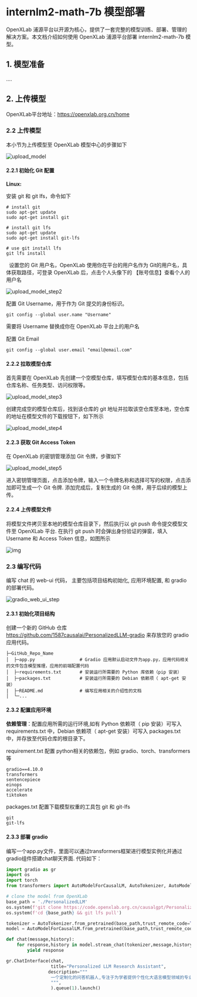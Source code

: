 # internlm2-math-7b 模型部署

OpenXLab 浦源平台以开源为核心，提供了一套完整的模型训练、部署、管理的解决方案。本文档介绍如何使用 OpenXLab 浦源平台部署
internlm2-math-7b 模型。

## 1. 模型准备

....

## 2. 上传模型

OpenXLab平台地址：https://openxlab.org.cn/home

### 2.2 上传模型

本小节为上传模型至 OpenXLab 模型中心的步骤如下

![upload_model](./image/upload_model.png)

#### 2.2.1 初始化 Git 配置

**Linux:**

安装 git 和 git lfs，命令如下

```shell
# install git
sudo apt-get update
sudo apt-get install git

# install git lfs
sudo apt-get update
sudo apt-get install git-lfs

# use git install lfs
git lfs install
```

&nbsp;
设置您的 Git 用户名，OpenXLab 使用你在平台的用户名作为 Git的用户名，具体获取路径，可登录 OpenXLab 后，点击个人头像下的
【账号信息】查看个人的用户名

![upload_model_step2](./image/upload_model_step2.png)

配置 Git Username，用于作为 Git 提交的身份标识。

```shell
git config --global user.name "Username"
```

需要将 Username 替换成你在 OpenXLab 平台上的用户名

配置 Git Email

```shell
git config --global user.email "email@email.com"
```

#### 2.2.2 拉取模型仓库

首先需要在 OpenXLab 先创建一个空模型仓库，填写模型仓库的基本信息，包括仓库名称、任务类型、访问权限等。

![upload_model_step3](./image/upload_model_step3.png)

创建完成空的模型仓库后，找到该仓库的 git 地址并拉取该空仓库至本地，空仓库的地址在模型文件的下载按钮下，如下所示

![upload_model_step4](./image/upload_model_step4.png)

#### 2.2.3 获取 Git Access Token

在 OpenXLab 的密钥管理添加 Git 令牌，步骤如下

![upload_model_step5](./image/upload_model_step5.png)

进入密钥管理页面，点击添加令牌，输入一个令牌名称和选择可写的权限，点击添加即可生成一个 Git 令牌. 添加完成后，复制生成的 Git
令牌，用于后续的模型上传。

#### 2.2.4 上传模型文件

将模型文件拷贝至本地的模型仓库目录下，然后执行以 git push 命令提交模型文件至 OpenXLab 平台. 在执行 git push
时会弹出身份验证的弹窗，填入 Username 和 Access Token 信息，如图所示

![img](./image/upload_model_step9.png)


### 2.3 编写代码

编写 chat 的 web-ui 代码， 主要包括项目结构初始化, 应用环境配置, 和 gradio 的部署代码。

![gradio_web_ui_step](./image/gradio_web_ui_step.png)

#### 2.3.1 初始化项目结构

创建一个新的 GitHub 仓库 https://github.com/1587causalai/PersonalizedLLM-gradio 来存放您的 gradio 应用代码。

```shell
├─GitHub_Repo_Name
│  ├─app.py                 # Gradio 应用默认启动文件为app.py，应用代码相关的文件包含模型推理，应用的前端配置代码
│  ├─requirements.txt       # 安装运行所需要的 Python 库依赖（pip 安装）
│  ├─packages.txt           # 安装运行所需要的 Debian 依赖项（ apt-get 安装）
|  ├─README.md              # 编写应用相关的介绍性的文档
│  └─... 
```

#### 2.3.2 配置应用环境

**依赖管理**：配置应用所需的运行环境,如有 Python 依赖项（ pip 安装）可写入 requirements.txt 中，Debian 依赖项（ apt-get 安装）可写入 packages.txt 中，并存放至代码仓库的根目录下。

requirement.txt 配置 python相关的依赖包，例如 gradio、torch、transformers 等

```text
gradio==4.10.0
transformers
sentencepiece
einops
accelerate
tiktoken
```

packages.txt 配置下载模型权重的工具包 git 和 git-lfs

```text
git
git-lfs
```

#### 2.3.3 部署 gradio

编写一个app.py文件，里面可以通过transformers框架进行模型实例化并通过gradio组件搭建chat聊天界面. 代码如下：

```python
import gradio as gr
import os
import torch
from transformers import AutoModelForCausalLM, AutoTokenizer, AutoModel

# clone the model from OpenXLab
base_path = './PersonalizedLLM'
os.system(f'git clone https://code.openxlab.org.cn/causalgpt/PersonalizedLLM.git {base_path}')
os.system(f'cd {base_path} && git lfs pull')

tokenizer = AutoTokenizer.from_pretrained(base_path,trust_remote_code=True)
model = AutoModelForCausalLM.from_pretrained(base_path,trust_remote_code=True, torch_dtype=torch.float16).cuda()

def chat(message,history):
    for response,history in model.stream_chat(tokenizer,message,history,max_length=2048,top_p=0.7,temperature=1):
        yield response

gr.ChatInterface(chat,
                 title="Personalized LLM Research Assistant",
                description="""
                 一个定制化的问答机器人,专注于为学者提供个性化大语言模型领域的专业知识和有价值的参考资料。
                 """,
                 ).queue(1).launch()

```
